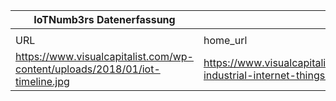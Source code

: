 |IoTNumb3rs Datenerfassung|||||||||||
| ---- | ---- | ---- | ---- | ---- | ---- | ---- | ---- | ---- | ---- | ---- |
||||||||||||
|URL|home_url|filename|device_class|device_count|market_class|market_volume|prognosis_year|publication_year|authorship_class|Dropbox folder|
|https://www.visualcapitalist.com/wp-content/uploads/2018/01/iot-timeline.jpg|https://www.visualcapitalist.com/timeline-industrial-internet-things/|file5_iot-timeline.jpg||||||||MariaMarg/20181127-1800|
